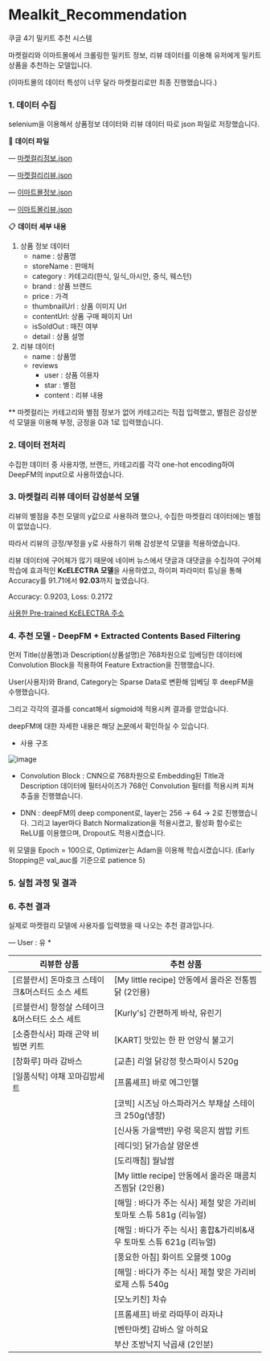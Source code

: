 # Mealkit_Recommendation
쿠글 4기 밀키트 추천 시스템

마켓컬리와 이마트몰에서 크롤링한 밀키트 정보, 리뷰 데이터를 이용해 유저에게 밀키트 상품을 추천하는 모델입니다.

(이마트몰의 데이터 특성이 너무 달라 마켓컬리로만 최종 진행했습니다.)

### 1. 데이터 수집

selenium을 이용해서 상품정보 데이터와 리뷰 데이터 따로 json 파일로 저장했습니다.

📄 **데이터 파일**

— [마켓컬리정보.json](https://github.com/Haebuk/Mealkit_Recommendation/blob/main/data/%EB%A7%88%EC%BC%93%EC%BB%AC%EB%A6%AC%EC%A0%95%EB%B3%B4.json)

— [마켓컬리리뷰.json](https://github.com/Haebuk/Mealkit_Recommendation/blob/main/data/%EB%A7%88%EC%BC%93%EC%BB%AC%EB%A6%AC%EB%A6%AC%EB%B7%B0.json)

— [이마트몰정보.json](https://github.com/Haebuk/Mealkit_Recommendation/blob/main/data/%EC%9D%B4%EB%A7%88%ED%8A%B8%EB%AA%B0%EC%A0%95%EB%B3%B4.json)

— [이마트몰리뷰.json](https://github.com/Haebuk/Mealkit_Recommendation/blob/main/data/%EC%9D%B4%EB%A7%88%ED%8A%B8%EB%AA%B0%EB%A6%AC%EB%B7%B0.json)


📋 **데이터 세부 내용**

1. 상품 정보 데이터
    - name : 상품명
    - storeName : 판매처
    - category : 카테고리(한식, 일식_아시안, 중식, 웨스턴)
    - brand : 상품 브랜드
    - price : 가격
    - thumbnailUrl : 상품 이미지 Url
    - contentUrl: 상품 구매 페이지 Url
    - isSoldOut : 매진 여부
    - detail : 상품 설명
2. 리뷰 데이터
    - name : 상품명
    - reviews
        - user : 상품 이용자
        - star : 별점
        - content : 리뷰 내용

** 마켓컬리는 카테고리와 별점 정보가 없어 카테고리는 직접 입력했고, 별점은 감성분석 모델을 이용해 부정, 긍정을 0과 1로 입력했습니다. 

### 2. 데이터 전처리

수집한 데이터 중 사용자명, 브랜드, 카테고리를 각각 one-hot encoding하여 DeepFM의 input으로 사용하였습니다.

### 3. 마켓컬리 리뷰 데이터 감성분석 모델

리뷰의 별점을 추천 모델의 y값으로 사용하려 했으나, 수집한 마켓컬리 데이터에는 별점이 없었습니다.

따라서 리뷰의 긍정/부정을 y로 사용하기 위해 감성분석 모델을 적용하였습니다. 

리뷰 데이터에 구어체가 많기 때문에 네이버 뉴스에서 댓글과 대댓글을 수집하여 구어체 학습에 효과적인 **KcELECTRA 모델**을 사용하였고,  하이퍼 파라미터 튜닝을 통해 Accuracy를 91.71에서 **92.03**까지 높였습니다.

 Accuracy: 0.9203, Loss: 0.2172

[사용한 Pre-trained KcELECTRA 주소](https://github.com/Beomi/KcELECTRA)

### 4. 추천 모델 - DeepFM + Extracted Contents Based Filtering

먼저 Title(상품명)과 Description(상품설명)은 768차원으로 임베딩한 데이터에 Convolution Block을 적용하여 Feature Extraction을 진행했습니다. 

User(사용자)와 Brand, Category는 Sparse Data로 변환해 임베딩 후 deepFM을 수행했습니다.

그리고 각각의 결과를 concat해서 sigmoid에 적용시켜 결과를 얻었습니다.

deepFM에 대한 자세한 내용은 해당 [논문](https://paperswithcode.com/paper/deepfm-an-end-to-end-wide-deep-learning)에서 확인하실 수 있습니다.

- 사용 구조

![image](https://user-images.githubusercontent.com/68543150/143440088-91087b60-9f13-4c54-92ba-5f3080170e6b.png)


- Convolution Block : CNN으로 768차원으로 Embedding된 Title과 Description 데이터에 필터사이즈가 768인 Convolution 필터를 적용시켜 피쳐 추출을 진행했습니다.

- DNN : deepFM의 deep component로, layer는 256 → 64 → 2로 진행했습니다. 그리고 layer마다 Batch Normalization을 적용시켰고, 활성화 함수로는 ReLU를 이용했으며, Dropout도 적용시켰습니다.

 위 모델을 Epoch = 100으로, Optimizer는 Adam을 이용해 학습시켰습니다.  (Early Stopping은 val_auc를 기준으로 patience 5)


### 5. 실험 과정 및 결과

### 6. 추천 결과

 실제로 마켓컬리 모델에 사용자를 입력했을 때 나오는 추천 결과입니다.

— User : 유 *

| 리뷰한 상품 | 추천 상품 |
| --- | --- |
| [르블란서] 돈마호크 스테이크&머스터드 소스 세트 | [My little recipe] 안동에서 올라온 전통찜닭 (2인용) |
| [르블란서] 항정살 스테이크&머스터드 소스 세트 | [Kurly's] 간편하게 바삭, 유린기 |
| [소중한식사] 파래 곤약 비빔면 키트 | [KART] 맛있는 한 판 언양식 불고기 |
| [창화루] 마라 감바스 | [교촌] 리얼 닭강정 핫스파이시 520g |
| [일품식탁] 야채 꼬마김밥세트 | [프롬셰프] 바로 에그인헬 |
|  | [코빅] 시즈닝 아스파라거스 부채살 스테이크 250g(냉장) |
|  | [신사동 가을백반] 우렁 묵은지 쌈밥 키트 |
|  | [레디잇] 닭가슴살 얌운센 |
|  | [도리깨침] 월남쌈 |
|  | [My little recipe] 안동에서 올라온 매콤치즈찜닭 (2인용) |
|  | [해밀 : 바다가 주는 식사] 제철 맞은 가리비 토마토 스튜 581g (리뉴얼) |
|  | [해밀 : 바다가 주는 식사] 홍합&가리비&새우 토마토 스튜 621g (리뉴얼) |
|  | [풍요한 아침] 화이트 오믈렛 100g |
|  | [해밀 : 바다가 주는 식사] 제철 맞은 가리비 로제 스튜 540g |
|  | [모노키친] 차슈 |
|  | [프롬셰프] 바로 라따뚜이 라자냐 |
|  | [벤탄마켓] 감바스 알 아히요 |
|  |  부산 조방낙지 낙곱새 (2인분) |
